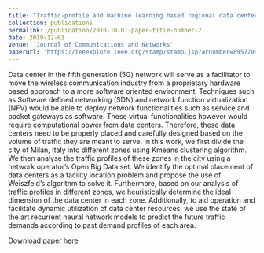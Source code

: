 ```yaml
---
title: "Traffic-profile and machine learning based regional data center design and operation for 5G network"
collection: publications
permalink: /publication/2010-10-01-paper-title-number-2
date: 2019-12-01
venue: 'Journal of Communications and Networks'
paperurl: 'https://ieeexplore.ieee.org/stamp/stamp.jsp?arnumber=8957709'
---
```

Data center in the fifth generation (5G) network will serve
as a facilitator to move the wireless communication industry from
a proprietary hardware based approach to a more software oriented environment. Techniques such as Software defined networking (SDN) and network function virtualization (NFV) would be
able to deploy network functionalities such as service and packet
gateways as software. These virtual functionalities however would
require computational power from data centers. Therefore, these
data centers need to be properly placed and carefully designed
based on the volume of traffic they are meant to serve. In this work,
we first divide the city of Milan, Italy into different zones using Kmeans clustering algorithm. We then analyse the traffic profiles of
these zones in the city using a network operator’s Open Big Data
set. We identify the optimal placement of data centers as a facility location problem and propose the use of Weiszfeld’s algorithm
to solve it. Furthermore, based on our analysis of traffic profiles
in different zones, we heuristically determine the ideal dimension
of the data center in each zone. Additionally, to aid operation and
facilitate dynamic utilization of data center resources, we use the
state of the art recurrent neural network models to predict the
future traffic demands according to past demand profiles of each
area.

[Download paper here](https://ieeexplore.ieee.org/stamp/stamp.jsp?arnumber=8957709)
